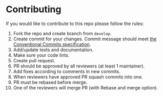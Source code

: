 
# Contributing

If you would like to contribute to this repo please follow the rules:

1. Fork the repo and create branch from `develop`.
2. Create commit for your changes. Commit message should meet [the Conventional Commits specification](https://www.conventionalcommits.org/en/v1.0.0/).
3. Add/update tests and documentation.
4. Make sure your code lints.
5. Create pull request.
6. PR should be approved by all reviewers (at least 1 maintainer).
7. Add fixes according to comments in new commits.
8. When reviewers have approved PR squash commits into one.
9. PR must be rebased before merge.
10. One of the reviewers will merge PR (with Rebase and merge option).
